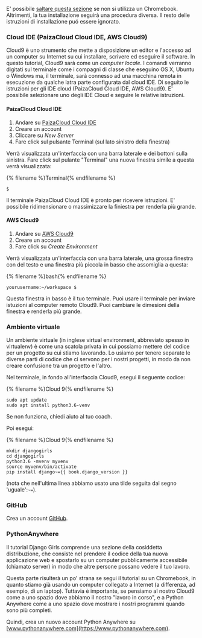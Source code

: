 E' possibile [saltare questa sezione](http://tutorial.djangogirls.org/en/installation/#install-python) se non si utilizza un Chromebook. Altrimenti, la tua installazione seguirà una procedura diversa. Il resto delle istruzioni di installazione puó essere ignorato.

### Cloud IDE (PaizaCloud Cloud IDE, AWS Cloud9)

Cloud9 è uno strumento che mette a disposizione un editor e l'accesso ad un computer su Internet su cui installare, scrivere ed eseguire il software. In questo tutorial, Cloud9 sarà come un *computer locale*. I comandi verranno digitati sul terminale come i compagni di classe che eseguino OS X, Ubuntu o Windows ma, il terminale, sarà connesso ad una macchina remota in esecuzione da qualche latra parte configurata dal cloud IDE. Di seguito le istruzioni per gli IDE cloud (PaizaCloud Cloud IDE, AWS Cloud9). E' possibile selezionare uno degli IDE Cloud e seguire le relative istruzioni.

#### PaizaCloud Cloud IDE

1. Andare su [PaizaCloud Cloud IDE](https://paiza.cloud/)
2. Creare un account
3. Cliccare su *New Server*
4. Fare click sul pulsante Terminal (sul lato sinistro della finestra)

Verrà visualizzata un'interfaccia con una barra laterale e dei bottoni sulla sinistra. Fare click sul pulante "Terminal" una nuova finestra simile a questa verrà visualizzata:

{% filename %}Terminal{% endfilename %}

    $
    

Il terminale PaizaCloud Cloud IDE è pronto per ricevere istruzioni. E' possibile ridimensionare o massimizzare la finiestra per renderla più grande.

#### AWS Cloud9

1. Andare su [AWS Cloud9](https://aws.amazon.com/cloud9/)
2. Creare un account
3. Fare click su *Create Environment*

Verrà visualizzata un'interfaccia con una barra laterale, una grossa finestra con del testo e una finestra più piccola in basso che assomiglia a questa:

{% filename %}bash{% endfilename %}

    yourusername:~/workspace $
    

Questa finestra in basso è il tuo terminale. Puoi usare il terminale per inviare istuzioni al computer remoto Cloud9. Puoi cambiare le dimesioni della finestra e renderla più grande.

### Ambiente virtuale

Un ambiente virtuale (in inglese virtual environment, abbreviato spesso in virtualenv) è come una scatola privata in cui possiamo mettere del codice per un progetto su cui stiamo lavorando. Lo usiamo per tenere separate le diverse parti di codice che ci servono per i nostri progetti, in modo da non creare confusione tra un progetto e l'altro.

Nel terminale, in fondo all'interfaccia Cloud9, esegui il seguente codice:

{% filename %}Cloud 9{% endfilename %}

    sudo apt update 
    sudo apt install python3.6-venv
    

Se non funziona, chiedi aiuto al tuo coach.

Poi esegui:

{% filename %}Cloud 9{% endfilename %}

    mkdir djangogirls 
    cd djangogirls
    python3.6 -mvenv myvenv 
    source myvenv/bin/activate 
    pip install django~={{ book.django_version }}
    

(nota che nell'ultima linea abbiamo usato una tilde seguita dal segno 'uguale':`~=`).

### GitHub

Crea un account [GitHub](https://github.com).

### PythonAnywhere

Il tutorial Django Girls comprende una sezione della cosiddetta distribuzione, che consiste nel prendere il codice della tua nuova applicazione web e spostarlo su un computer pubblicamente accessibile (chiamato server) in modo che altre persone possano vedere il tuo lavoro.

Questa parte risulterà un po' strana se segui il tutorial su un Chromebook, in quanto stiamo già usando un computer collegato a Internet (a differenza, ad esempio, di un laptop). Tuttavia è importante, se pensiamo al nostro Cloud9 come a uno spazio dove abbiamo il nostro "lavoro in corso", e a Python Anywhere come a uno spazio dove mostrare i nostri programmi quando sono più completi.

Quindi, crea un nuovo account Python Anywhere su [www.pythonanywhere.com](https://www.pythonanywhere.com).